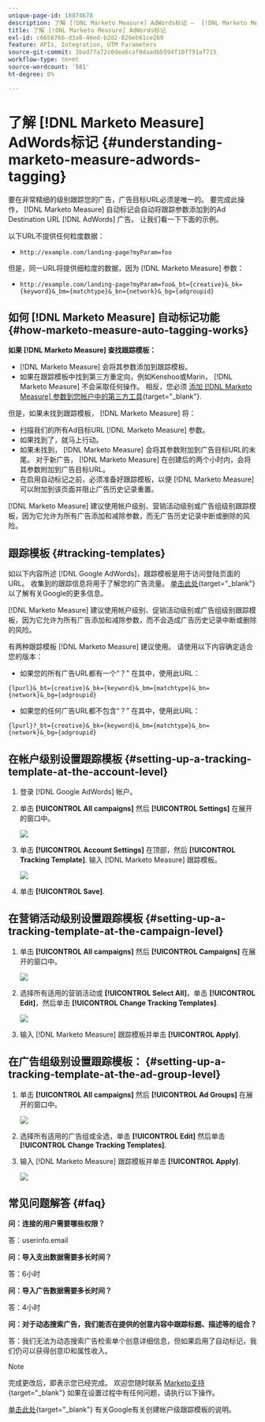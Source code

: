 ```yaml
---
unique-page-id: 18874678
description: 了解 [!DNL Marketo Measure] AdWords标记 —  [!DNL Marketo Measure]  — 产品文档
title: 了解 [!DNL Marketo Measure] AdWords标记
exl-id: c6658766-d3a8-46ed-b2d2-826eb61ce269
feature: APIs, Integration, UTM Parameters
source-git-commit: 3bad77a72c0dea6caf0daadbb594f10f791af715
workflow-type: tm+mt
source-wordcount: '581'
ht-degree: 0%

---
```


# 了解 [!DNL Marketo Measure] AdWords标记 {#understanding-marketo-measure-adwords-tagging}

要在非常精细的级别跟踪您的广告，广告目标URL必须是唯一的。 要完成此操作， [!DNL Marketo Measure] 自动标记会自动将跟踪参数添加到的Ad Destination URL [!DNL AdWords] 广告。 让我们看一下下面的示例。

以下URL不提供任何粒度数据：

* `http://example.com/landing-page?myParam=foo`

但是，同一URL将提供细粒度的数据，因为 [!DNL Marketo Measure] 参数：

* `http://example.com/landing-page?myParam=foo&_bt={creative}&_bk={keyword}&_bm={matchtype}&_bn={network}&_bg={adgroupid}`

## 如何 [!DNL Marketo Measure] 自动标记功能 {#how-marketo-measure-auto-tagging-works}

**如果 [!DNL Marketo Measure] 查找跟踪模板：**

* [!DNL Marketo Measure] 会将其参数添加到跟踪模板。
* 如果在跟踪模板中找到第三方重定向，例如Kenshoo或Marin， [!DNL Marketo Measure] 不会采取任何操作。 相反，您必须 [添加 [!DNL Marketo Measure] 参数到您帐户中的第三方工具](/help/api-connections/utilizing-marketo-measures-api-connections/how-bid-management-tools-affect-marketo-measure.md){target="_blank"}.

但是，如果未找到跟踪模板， [!DNL Marketo Measure] 将：

* 扫描我们的所有Ad目标URL [!DNL Marketo Measure] 参数。
* 如果找到了，就马上行动。
* 如果未找到， [!DNL Marketo Measure] 会将其参数附加到广告目标URL的末尾。 对于新广告， [!DNL Marketo Measure] 在创建后的两个小时内，会将其参数附加到广告目标URL。
* 在启用自动标记之前，必须准备好跟踪模板，以便 [!DNL Marketo Measure] 可以附加到该页面并阻止广告历史记录重置。

[!DNL Marketo Measure] 建议使用帐户级别、营销活动级别或广告组级别跟踪模板，因为它允许为所有广告添加和减除参数，而无广告历史记录中断或删除的风险。

## 跟踪模板 {#tracking-templates}

如以下内容所述 [!DNL Google AdWords]，跟踪模板是用于访问登陆页面的URL。 收集到的跟踪信息将用于了解您的广告流量。 [单击此处](https://support.google.com/adwords/answer/7197008?hl=en){target="_blank"} 以了解有关Google的更多信息。

[!DNL Marketo Measure] 建议使用帐户级别、促销活动级别或广告组级别跟踪模板，因为它允许为所有广告添加和减除参数，而不会造成广告历史记录中断或删除的风险。

有两种跟踪模板 [!DNL Marketo Measure] 建议使用。 请使用以下内容确定适合您的版本：

* 如果您的所有广告URL都有一个“？” 在其中，使用此URL：

`{lpurl}&_bt={creative}&_bk={keyword}&_bm={matchtype}&_bn={network}&_bg={adgroupid}`

* 如果您的任何广告URL都不包含“？” 在其中，使用此URL：

`{lpurl}?_bt={creative}&_bk={keyword}&_bm={matchtype}&_bn={network}&_bg={adgroupid}`

## 在帐户级别设置跟踪模板 {#setting-up-a-tracking-template-at-the-account-level}

1. 登录 [!DNL Google AdWords] 帐户。

1. 单击 **[!UICONTROL All campaigns]** 然后 **[!UICONTROL Settings]** 在展开的窗口中。

   ![](assets/1.png)

1. 单击 **[!UICONTROL Account Settings]** 在顶部，然后 **[!UICONTROL Tracking Template]**. 输入 [!DNL Marketo Measure] 跟踪模板。

   ![](assets/2-1.png)

1. 单击 **[!UICONTROL Save]**.

## 在营销活动级别设置跟踪模板 {#setting-up-a-tracking-template-at-the-campaign-level}

1. 单击 **[!UICONTROL All campaigns]** 然后 **[!UICONTROL Campaigns]** 在展开的窗口中。

   ![](assets/3.png)

1. 选择所有适用的营销活动或 **[!UICONTROL Select All]**，单击 **[!UICONTROL Edit]**，然后单击 **[!UICONTROL Change Tracking Templates]**.

   ![](assets/4-1.png)

1. 输入 [!DNL Marketo Measure] 跟踪模板并单击 **[!UICONTROL Apply]**.

## 在广告组级别设置跟踪模板： {#setting-up-a-tracking-template-at-the-ad-group-level}

1. 单击 **[!UICONTROL All campaigns]** 然后 **[!UICONTROL Ad Groups]** 在展开的窗口中。

   ![](assets/5-1.png)

1. 选择所有适用的广告组或全选，单击 **[!UICONTROL Edit]** 然后单击 **[!UICONTROL Change Tracking Templates]**.

1. 输入 [!DNL Marketo Measure] 跟踪模板并单击 **[!UICONTROL Apply]**.

   ![](assets/6-1.png)

## 常见问题解答 {#faq}

**问：连接的用户需要哪些权限？**

答：userinfo.email

**问：导入支出数据需要多长时间？**

答：6小时

**问：导入广告数据需要多长时间？**

答：4小时

**问：对于动态搜索广告，我们能否在提供的创意内容中跟踪标题、描述等的组合？**

答：我们无法为动态搜索广告检索单个创意详细信息，但如果启用了自动标记，我们仍可以获得创意ID和属性收入。

>[!NOTE]
>
>完成更改后，即表示您已经完成。 欢迎您随时联系 [Marketo支持](https://nation.marketo.com/t5/support/ct-p/Support){target="_blank"} 如果在设置过程中有任何问题，请执行以下操作。

[单击此处](https://support.google.com/adwords/answer/6076199?hl=en#tracking){target="_blank"} 有关Google有关创建帐户级跟踪模板的说明。
